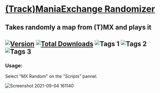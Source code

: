 # [(Track)ManiaExchange Randomizer](https://openplanet.nl/files/124)
## Takes randomly a map from (T)MX and plays it

[![Version](https://img.shields.io/badge/dynamic/json?color=pink&label=Version&query=version&url=https%3A%2F%2Fopenplanet.nl%2Fapi%2Ffile%2F124)](https://openplanet.nl/files/124)
[![Total Downloads](https://img.shields.io/badge/dynamic/json?color=green&label=Downloads&query=downloads&url=https%3A%2F%2Fopenplanet.nl%2Fapi%2Ffile%2F124)](https://openplanet.nl/files/124)
![Tags 1](https://img.shields.io/badge/dynamic/json?color=darkgreen&label=Game&query=tags%5B0%5D.name&url=https%3A%2F%2Fopenplanet.nl%2Fapi%2Ffile%2F124)
![Tags 2](https://img.shields.io/badge/dynamic/json?color=blue&label=Game&query=tags%5B1%5D.name&url=https%3A%2F%2Fopenplanet.nl%2Fapi%2Ffile%2F124)
![Tags 3](https://img.shields.io/badge/dynamic/json?color=green&label=Type&query=tags%5B2%5D.name&url=https%3A%2F%2Fopenplanet.nl%2Fapi%2Ffile%2F124)
---
### Usage:

Select "MX Random" on the "Scripts" pannel.

![Screenshot 2021-09-04 161140](https://user-images.githubusercontent.com/42576124/132097485-366ea819-f8f8-4580-aaf4-6a47f64e7b50.png)
